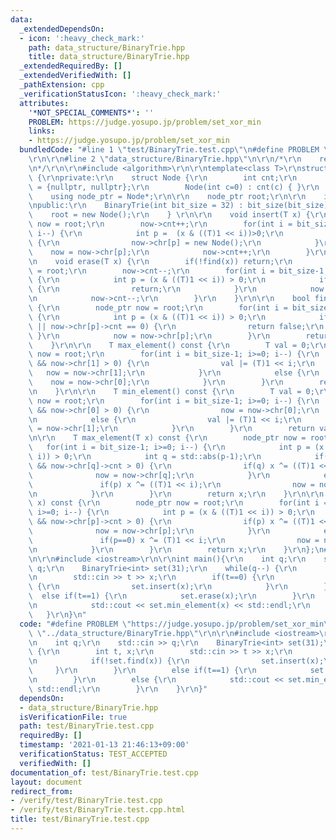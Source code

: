 ```yaml
---
data:
  _extendedDependsOn:
  - icon: ':heavy_check_mark:'
    path: data_structure/BinaryTrie.hpp
    title: data_structure/BinaryTrie.hpp
  _extendedRequiredBy: []
  _extendedVerifiedWith: []
  _pathExtension: cpp
  _verificationStatusIcon: ':heavy_check_mark:'
  attributes:
    '*NOT_SPECIAL_COMMENTS*': ''
    PROBLEM: https://judge.yosupo.jp/problem/set_xor_min
    links:
    - https://judge.yosupo.jp/problem/set_xor_min
  bundledCode: "#line 1 \"test/BinaryTrie.test.cpp\"\n#define PROBLEM \"https://judge.yosupo.jp/problem/set_xor_min\"\
    \r\n\r\n#line 2 \"data_structure/BinaryTrie.hpp\"\n\r\n/*\r\n    reference: https://kazuma8128.hatenablog.com/entry/2018/05/06/022654\r\
    \n*/\r\n\r\n#include <algorithm>\r\n\r\ntemplate<class T>\r\nstruct BinaryTrie\
    \ {\r\nprivate:\r\n    struct Node {\r\n        int cnt;\r\n        Node *chr[2]\
    \ = {nullptr, nullptr};\r\n        Node(int c=0) : cnt(c) { }\r\n    };\r\n\r\n\
    \    using node_ptr = Node*;\r\n\r\n    node_ptr root;\r\n\r\n    int bit_size;\r\
    \npublic:\r\n    BinaryTrie(int bit_size = 32) : bit_size(bit_size) {\r\n    \
    \    root = new Node();\r\n    } \r\n\r\n    void insert(T x) {\r\n        node_ptr\
    \ now = root;\r\n        now->cnt++;\r\n        for(int i = bit_size-1; i>=0;\
    \ i--) {\r\n            int p =  (x & ((T)1 << i))>0;\r\n            if(!now->chr[p])\
    \ {\r\n                now->chr[p] = new Node();\r\n            }\r\n        \
    \    now = now->chr[p];\r\n            now->cnt++;\r\n        }\r\n    }\r\n\r\
    \n    void erase(T x) {\r\n        if(!find(x)) return;\r\n        node_ptr now\
    \ = root;\r\n        now->cnt--;\r\n        for(int i = bit_size-1; i>=0; i--)\
    \ {\r\n            int p = (x & ((T)1 << i)) > 0;\r\n            if(!now->chr[p])\
    \ {\r\n                return;\r\n            }\r\n            now = now->chr[p];\r\
    \n            now->cnt--;\r\n        }\r\n    }\r\n\r\n    bool find(T x) const\
    \ {\r\n        node_ptr now = root;\r\n        for(int i = bit_size-1; i>=0; i--)\
    \ {\r\n            int p = (x & ((T)1 << i)) > 0;\r\n            if((!now->chr[p])\
    \ || now->chr[p]->cnt == 0) {\r\n                return false;\r\n           \
    \ }\r\n            now = now->chr[p];\r\n        }\r\n        return true;\r\n\
    \    }\r\n\r\n    T max_element() const {\r\n        T val = 0;\r\n        node_ptr\
    \ now = root;\r\n        for(int i = bit_size-1; i>=0; i--) {\r\n            if(now->chr[1]\
    \ && now->chr[1] > 0) {\r\n                val |= (T)1 << i;\r\n             \
    \   now = now->chr[1];\r\n            }\r\n            else {\r\n            \
    \    now = now->chr[0];\r\n            }\r\n        }\r\n        return val;\r\
    \n    }\r\n\r\n    T min_element() const {\r\n        T val = 0;\r\n        node_ptr\
    \ now = root;\r\n        for(int i = bit_size-1; i>=0; i--) {\r\n            if(now->chr[0]\
    \ && now->chr[0] > 0) {\r\n                now = now->chr[0];\r\n            }\r\
    \n            else {\r\n                val |= (T)1 << i;\r\n                now\
    \ = now->chr[1];\r\n            }\r\n        }\r\n        return val;\r\n    }\r\
    \n\r\n    T max_element(T x) const {\r\n        node_ptr now = root;\r\n     \
    \   for(int i = bit_size-1; i>=0; i--) {\r\n            int p = (x & ((T)1 <<\
    \ i)) > 0;\r\n            int q = std::abs(p-1);\r\n            if(now->chr[q]\
    \ && now->chr[q]->cnt > 0) {\r\n                if(q) x ^= ((T)1 << i);\r\n  \
    \              now = now->chr[q];\r\n            }\r\n            else {\r\n \
    \               if(p) x ^= ((T)1 << i);\r\n                now = now->chr[p];\r\
    \n            }\r\n        }\r\n        return x;\r\n    }\r\n\r\n    T min_element(T\
    \ x) const {\r\n        node_ptr now = root;\r\n        for(int i = bit_size-1;\
    \ i>=0; i--) {\r\n            int p = (x & ((T)1 << i)) > 0;\r\n            if(now->chr[p]\
    \ && now->chr[p]->cnt > 0) {\r\n                if(p) x ^= ((T)1 << i);\r\n  \
    \              now = now->chr[p];\r\n            }\r\n            else {\r\n \
    \               if(p==0) x ^= (T)1 << i;\r\n                now = now->chr[std::abs(p-1)];\r\
    \n            }\r\n        }\r\n        return x;\r\n    }\r\n};\n#line 4 \"test/BinaryTrie.test.cpp\"\
    \n\r\n#include <iostream>\r\n\r\nint main(){\r\n    int q;\r\n    std::cin >>\
    \ q;\r\n    BinaryTrie<int> set(31);\r\n    while(q--) {\r\n        int t, x;\r\
    \n        std::cin >> t >> x;\r\n        if(t==0) {\r\n            if(!set.find(x))\
    \ {\r\n                set.insert(x);\r\n            }\r\n        }\r\n      \
    \  else if(t==1) {\r\n            set.erase(x);\r\n        }\r\n        else {\r\
    \n            std::cout << set.min_element(x) << std::endl;\r\n        }\r\n \
    \   }\r\n}\n"
  code: "#define PROBLEM \"https://judge.yosupo.jp/problem/set_xor_min\"\r\n\r\n#include\
    \ \"../data_structure/BinaryTrie.hpp\"\r\n\r\n#include <iostream>\r\n\r\nint main(){\r\
    \n    int q;\r\n    std::cin >> q;\r\n    BinaryTrie<int> set(31);\r\n    while(q--)\
    \ {\r\n        int t, x;\r\n        std::cin >> t >> x;\r\n        if(t==0) {\r\
    \n            if(!set.find(x)) {\r\n                set.insert(x);\r\n       \
    \     }\r\n        }\r\n        else if(t==1) {\r\n            set.erase(x);\r\
    \n        }\r\n        else {\r\n            std::cout << set.min_element(x) <<\
    \ std::endl;\r\n        }\r\n    }\r\n}"
  dependsOn:
  - data_structure/BinaryTrie.hpp
  isVerificationFile: true
  path: test/BinaryTrie.test.cpp
  requiredBy: []
  timestamp: '2021-01-13 21:46:13+09:00'
  verificationStatus: TEST_ACCEPTED
  verifiedWith: []
documentation_of: test/BinaryTrie.test.cpp
layout: document
redirect_from:
- /verify/test/BinaryTrie.test.cpp
- /verify/test/BinaryTrie.test.cpp.html
title: test/BinaryTrie.test.cpp
---
```

